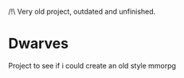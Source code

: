 /!\ Very old project, outdated and unfinished.

# Dwarves
Project to see if i could create an old style mmorpg
